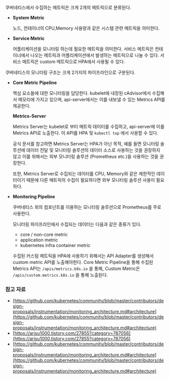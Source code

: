 쿠버네티스에서 수집하는 메트릭은 크게 2개의 메트릭으로 분류된다. 

- **System Metric**

    노드, 컨테이너의 CPU,Memory 사용량과 같은 시스템 관련 메트릭을 의미한다. 

- **Service Metric**

    어플리케이션을 모니터링 하는데 필요한 메트릭을 의미한다. 서비스 메트릭은 컨테이너에서 나오는 메트릭과 어플리케이션에서 발생하는 메트릭으로 나눌 수 있다. 서비스 메트릭은 custom 메트릭으로 HPA에서 사용될 수 있다.

쿠버네티스의 모니터링 구조는 크게 2가지의 파이프라인으로 구분된다. 

- **Core Metric Pipeline**

    핵심 요소들에 대한 모니터링을 담당한다. kubelet에 내장된 cAdvisor에서 수집해서 메모리에 가지고 있으며, api-server에서는 이를 내보낼 수 있는 Metrics API를 제공한다. 

    **Metrics-Server**

    Metrics Server는 kubelet로 부터 메트릭 데이터를 수집하고, api-server에 이를 Metrics API로 노출한다. 이 API를 HPA 및 `kubectl top` 에서 사용할 수 있다.

    공식 문서를 참고하면 Metrics Server는 HPA가 아닌 목적, 예를 들면 모니터링 솔루션에 데이터 전달 및 모니터링 솔루션의 데이터 소스로 사용하는 것을 권장하지 않고 이를 위해서는 외부 모니터링 솔루션 (Prometheus etc.)을 사용하는 것을 권장한다.

    또한, Metrics Server로 수집되는 데이터를 CPU, Memory와 같은 제한적인 데이터이기 때문에 다른 메트릭의 수집이 필요하다면 외부 모니터링 솔루션 사용이 필요하다.

- **Monitoring Pipeline**

    쿠버네티스 외의 컴포넌트를 이용하는 모니터링 솔루션으로 Prometheus를 주로 사용한다.

    모니터링 파이프라인에서 수집되는 데이터는 다음과 같은 종류가 있다.

    - core / non-core metric
    - application metric
    - kubernetes infra container metric

    수집된 커스텀 메트릭을 HPA에 사용하기 위해서는 API Adapter를 생성해서 custom metric API를 노출해야한다. Core Metric Pipeline을 통해 수집된 Metrics API는 `/apis/metrics.k8s.io` 을 통해, Custom Metric은 `/apis/custom.metrics.k8s.io` 을 통해 노출된다.

### 참고 자료

- [https://github.com/kubernetes/community/blob/master/contributors/design-proposals/instrumentation/monitoring_architecture.md#architecture](https://github.com/kubernetes/community/blob/master/contributors/design-proposals/instrumentation/monitoring_architecture.md#architecture)
- [https://arisu1000.tistory.com/27855?category=787056](https://arisu1000.tistory.com/27855?category=787056)
- [https://github.com/kubernetes/community/blob/master/contributors/design-proposals/instrumentation/monitoring_architecture.md#architecture](https://github.com/kubernetes/community/blob/master/contributors/design-proposals/instrumentation/monitoring_architecture.md#architecture)

